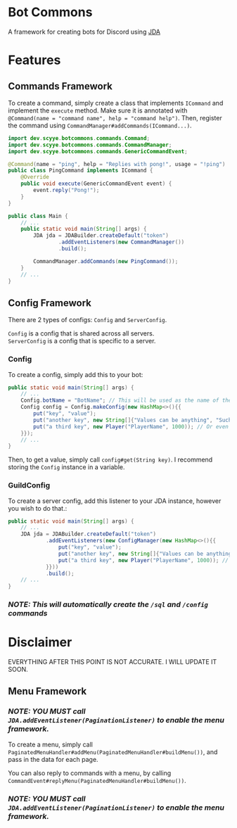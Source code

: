 # Bot Commons
A framework for creating bots for Discord using [JDA](https://github.com/DV8FromTheWorld/JDA)


# Features
## Commands Framework
To create a command, simply create a class that implements `ICommand` and implement the `execute` method.
Make sure it is annotated with `@Command(name = "command name", help = "command help")`.
Then, register the command using `CommandManager#addCommands(ICommand...)`.

```java
import dev.scyye.botcommons.commands.Command;
import dev.scyye.botcommons.commands.CommandManager;
import dev.scyye.botcommons.commands.GenericCommandEvent;

@Command(name = "ping", help = "Replies with pong!", usage = "!ping")
public class PingCommand implements ICommand {
	@Override
	public void execute(GenericCommandEvent event) {
		event.reply("Pong!");
	}
}

public class Main {
	// ...
	public static void main(String[] args) {
		JDA jda = JDABuilder.createDefault("token")
				.addEventListeners(new CommandManager())
				.build();

		CommandManager.addCommands(new PingCommand());
	}
	// ...
}
```

## Config Framework
There are 2 types of configs: `Config` and `ServerConfig`.

`Config` is a config that is shared across all servers.\
`ServerConfig` is a config that is specific to a server.

### Config
To create a config, simply add this to your bot:
```java
public static void main(String[] args) {
    // ...
    Config.botName = "BotName"; // This will be used as the name of the config file
    Config config = Config.makeConfig(new HashMap<>(){{
        put("key", "value");
        put("another key", new String[]{"Values can be anything", "Such as lists"});
        put("a third key", new Player("PlayerName", 1000)); // Or even objects
    }});
    // ...
}
```

Then, to get a value, simply call `config#get(String key)`. I recommend storing the `Config` instance in a variable.

### GuildConfig
To create a server config, add this listener to your JDA instance, however you wish to do that.:
```java
public static void main(String[] args) {
    // ...
	JDA jda = JDABuilder.createDefault("token")
			.addEventListeners(new ConfigManager(new HashMap<>(){{
				put("key", "value");
				put("another key", new String[]{"Values can be anything", "Such as lists"});
				put("a third key", new Player("PlayerName", 1000)); // Or even objects
			}}))
			.build();
    // ...
}
```

### ***__NOTE:__ This will automatically create the `/sql` and `/config` commands*** 


# Disclaimer
EVERYTHING AFTER THIS POINT IS NOT ACCURATE. I WILL UPDATE IT SOON.


## Menu Framework
### ***__NOTE:__ YOU MUST call `JDA.addEventListener(PaginationListener)` to enable the menu framework.***

To create a menu, simply call `PaginatedMenuHandler#addMenu(PaginatedMenuHandler#buildMenu())`, and pass in the data for each page.

You can also reply to commands with a menu, by calling `CommandEvent#replyMenu(PaginatedMenuHandler#buildMenu())`.


### ***__NOTE:__ YOU MUST call `JDA.addEventListener(PaginationListener)` to enable the menu framework.***
